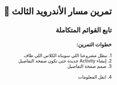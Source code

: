 <div dir = "rtl">

#   تمرين مسار الأندرويد الثالث 💚
## تابع القوائم المتكاملة

### خطوات التمرين:
&#x202b;1. نبطل مشروعنا اللي سويناه الكلاس اللي طاف
<br>
&#x202b;2. إنشاء Activity جديدة حتى تكون صفحة التفاصيل
<br>
&#x202b;3. صمم صفحة التفاصيل
<br>
<br>
&#x202b;4. انقل المعلومات 
<br>
